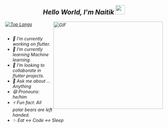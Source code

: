 <h2 align='center'> <i><h>Hello World, I'm Naitik</h> <img src="https://github.com/Ashutosh00710/Ashutosh00710/blob/master/wave.gif" width="30px"></h2>  
 <img align="right" alt="GIF" src="https://simplepassivecashflow.com/wp-content/uploads/2017/11/Work-Fun.gif" width="350" height="280" />

[![Top Langs](https://github-readme-stats.vercel.app/api/top-langs/?username=MandeepSingh04&layout=compact)](https://github.com/MandeepSingh04/github-readme-stats)

## 
- 🔭 I’m currently working on flutter.
- 🌱 I’m currently learning Machine learning.
- 👯 I’m looking to collaborate in flutter projects.
- 💬 Ask me about ... Anything
- 😄 Pronouns: he/him
- ⚡ Fun fact: All polar bears are left handed.
- ✨ Eat ↔️ Code ↔️ Sleep 



